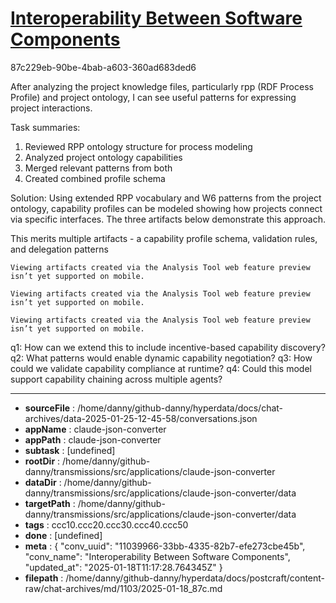 # [Interoperability Between Software Components](https://claude.ai/chat/11039966-33bb-4335-82b7-efe273cbe45b)

87c229eb-90be-4bab-a603-360ad683ded6

 After analyzing the project knowledge files, particularly rpp (RDF Process Profile) and project ontology, I can see useful patterns for expressing project interactions.

Task summaries:
1. Reviewed RPP ontology structure for process modeling
2. Analyzed project ontology capabilities
3. Merged relevant patterns from both
4. Created combined profile schema

Solution: Using extended RPP vocabulary and W6 patterns from the project ontology, capability profiles can be modeled showing how projects connect via specific interfaces. The three artifacts below demonstrate this approach.

<antThinking>This merits multiple artifacts - a capability profile schema, validation rules, and delegation patterns</antThinking>
```
Viewing artifacts created via the Analysis Tool web feature preview isn’t yet supported on mobile.
```


```
Viewing artifacts created via the Analysis Tool web feature preview isn’t yet supported on mobile.
```


```
Viewing artifacts created via the Analysis Tool web feature preview isn’t yet supported on mobile.
```



q1: How can we extend this to include incentive-based capability discovery?
q2: What patterns would enable dynamic capability negotiation?
q3: How could we validate capability compliance at runtime?
q4: Could this model support capability chaining across multiple agents?

---

* **sourceFile** : /home/danny/github-danny/hyperdata/docs/chat-archives/data-2025-01-25-12-45-58/conversations.json
* **appName** : claude-json-converter
* **appPath** : claude-json-converter
* **subtask** : [undefined]
* **rootDir** : /home/danny/github-danny/transmissions/src/applications/claude-json-converter
* **dataDir** : /home/danny/github-danny/transmissions/src/applications/claude-json-converter/data
* **targetPath** : /home/danny/github-danny/transmissions/src/applications/claude-json-converter/data
* **tags** : ccc10.ccc20.ccc30.ccc40.ccc50
* **done** : [undefined]
* **meta** : {
  "conv_uuid": "11039966-33bb-4335-82b7-efe273cbe45b",
  "conv_name": "Interoperability Between Software Components",
  "updated_at": "2025-01-18T11:17:28.764345Z"
}
* **filepath** : /home/danny/github-danny/hyperdata/docs/postcraft/content-raw/chat-archives/md/1103/2025-01-18_87c.md